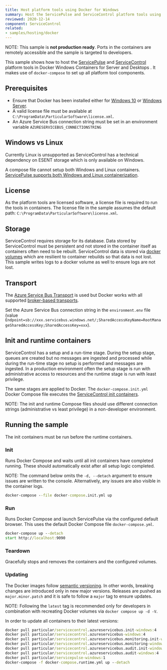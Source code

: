 ```yaml
---
title: Host platform tools using Docker for Windows
summary: Host the ServicePulse and ServiceControl platform tools using Docker Windows Containers for Server and Desktops
reviewed: 2020-12-14
component: ServiceControl
related:
- samples/hosting/docker
---
```


NOTE: This sample is **not production ready**. Ports in the containers are remotely accessible and the sample is targeted to developers.

This sample shows how to host the [ServicePulse](/servicepulse/) and [ServiceControl](/servicecontrol/) platform tools in Docker Windows Containers for Server and Desktops . It makes use of `docker-compose` to set up all platform tool components.

## Prerequisites

- Ensure that Docker has been installed either for [Windows 10](https://docs.microsoft.com/en-us/virtualization/windowscontainers/quick-start/set-up-environment?tabs=Windows-10-Client) or [Windows Server](https://docs.microsoft.com/en-us/virtualization/windowscontainers/quick-start/set-up-environment?tabs=Windows-Server).
- A valid license file must be available at `C:\ProgramData\ParticularSoftware\license.xml`.
- An Azure Service Bus connection string must be set in an environment variable `AZURESERVICEBUS_CONNECTIONSTRING`

## Windows vs Linux

Currently Linux is unsupported as ServiceControl has a technical dependency on ESENT storage which is only available on Windows.

A compose file cannot setup both Windows and Linux containers. [ServicePulse supports both Windows and Linux containerization](/servicepulse/containerization/).

## License

As the platform tools are licensed software, a license file is required to run the tools in containers. The license file in the sample assumes the default path: `C:\ProgramData\ParticularSoftware\license.xml`.

## Storage

ServiceControl requires storage for its database. Data stored by ServiceControl must be persistent and not stored in the container itself as containers often need to be rebuilt. ServiceControl data is stored via [docker volumes](https://docs.docker.com/storage/volumes/) which are resilient to container rebuilds so that data is not lost. This sample writes logs to a docker volume as well to ensure logs are not lost.

## Transport

The [Azure Service Bus Transport](/transports/azure-service-bus/) is used but Docker works with all supported [broker-based transports](/transports/selecting.md#broker-versus-federated).

Set the Azure Service Bus connection string in the `environment.env` file (value `Endpoint=sb://xxx.servicebus.windows.net/;SharedAccessKeyName=RootManageSharedAccessKey;SharedAccessKey=xxx`).

## Init and runtime containers

ServiceControl has a setup and a run-time stage. During the setup stage, queues are created but no messages are ingested and processed while during the run-time stage no setup is performed and messages are ingested. In a production environment often the setup stage is run with administrative access to resources and the runtime stage is run with least privilege.

The same stages are applied to Docker. The `docker-compose.init.yml` Docker Compose file executes the [ServiceControl init containers](/servicecontrol/containerization/#init-containers).

NOTE: The init and runtime Compose files should use different connection strings (administrative vs least privilege) in a non-developer environment.

## Running the sample

The init containers must be run before the runtime containers.

### Init

Runs Docker Compose and waits until all init containers have completed running. These should automatically exist after all setup logic completed.

NOTE: The command below omits the `-d, --detach` argument to ensure issues are written to the console. Alternatively, any issues are also visible in the container logs.

```cmd
docker-compose --file docker-compose.init.yml up
```

### Run

Runs Docker Compose and launch ServicePulse via the configured default browser. This uses the default Docker Compose file `docker-compose.yml`.

```cmd
docker-compose up --detach
start http://localhost:9090
```

### Teardown

Gracefully stops and removes the containers and the configured volumes.

### Updating

The Docker images follow [semantic versioning](https://semver.org/). In other words, breaking changes are introduced only in new major versions. Releases are pushed as `major.minor.patch` and it is safe to follow a `major` tag to ensure updates.

NOTE: Following the `latest` tag is recommended only for developers in combination with recreating Docker volumes via `docker compose up -d -V`.

In order to update all containers to their latest versions:

```cmd
docker pull particular/servicecontrol.azureservicebus.init-windows:4
docker pull particular/servicecontrol.azureservicebus-windows:4
docker pull particular/servicecontrol.azureservicebus.monitoring.init-windows:4
docker pull particular/servicecontrol.azureservicebus.monitoring-windows:4
docker pull particular/servicecontrol.azureservicebus.audit.init-windows:4
docker pull particular/servicecontrol.azureservicebus.audit-windows:4
docker pull particular/servicepulse-windows:1
docker-compose -f docker-compose.runtime.yml up --detach
```
